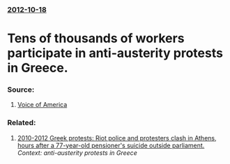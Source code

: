 ### [2012-10-18](/news/2012/10/18/index.md)

# Tens of thousands of workers participate in anti-austerity protests in Greece. 




### Source:

1. [Voice of America](http://www.voanews.com/content/greek-anti-austerity-protests-turn-violent/1528850.html)

### Related:

1. [2010-2012 Greek protests: Riot police and protesters clash in Athens, hours after a 77-year-old pensioner's suicide outside parliament. ](/news/2012/04/5/2010-2012-greek-protests-riot-police-and-protesters-clash-in-athens-hours-after-a-77-year-old-pensioner-s-suicide-outside-parliament.md) _Context: anti-austerity protests in Greece_
